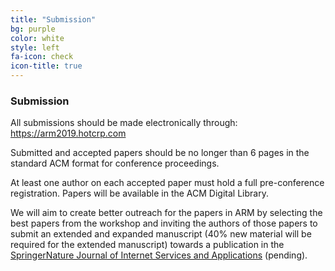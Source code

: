 ```yaml
---
title: "Submission"
bg: purple
color: white
style: left
fa-icon: check
icon-title: true
---
```


### Submission


All submissions should be made electronically through: <a href="https://arm2019.hotcrp.com"> https://arm2019.hotcrp.com </a>


Submitted and accepted papers should be no longer than 6 pages in the standard ACM format for conference proceedings.

At least one author on each accepted paper must hold a full pre-conference registration. Papers will be available in the ACM Digital Library.

We will aim to create better outreach for the papers in ARM by selecting the best papers from the workshop and inviting the authors of those papers to submit an extended and expanded manuscript (40% new material will be required for the extended manuscript) towards a publication in the <a href="https://jisajournal.springeropen.com/"> SpringerNature Journal of Internet Services and Applications</a> (pending).
